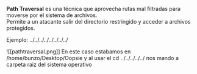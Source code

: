 **Path Traversal** es una técnica que aprovecha rutas mal filtradas para moverse por el sistema de archivos.  
Permite a un atacante salir del directorio restringido y acceder a archivos protegidos.

Ejemplo: ../../../../../../../../

![[pathtraversal.png]]
En este caso estabamos en /home/bunzo/Desktop/Oopsie y al usar el cd ../../../../../ nos mando a carpeta raiz del sistema operativo